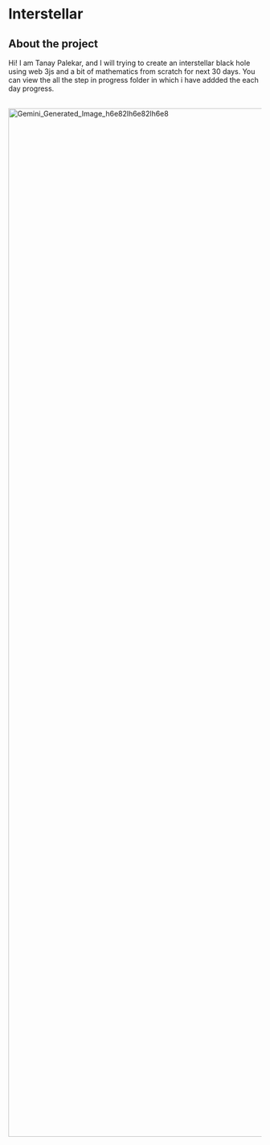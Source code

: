 # Interstellar

## About the project

Hi! I am Tanay Palekar, and I will trying to create an interstellar black hole using web 3js and a bit of mathematics from scratch for next 30 days. You can view the all the step in progress folder in which i have addded the each day progress.
<br><br>

<img width="2048" height="2048" alt="Gemini_Generated_Image_h6e82lh6e82lh6e8" src="https://github.com/user-attachments/assets/650a106e-08c9-47d6-9e38-aabe7ca4fe68" />
